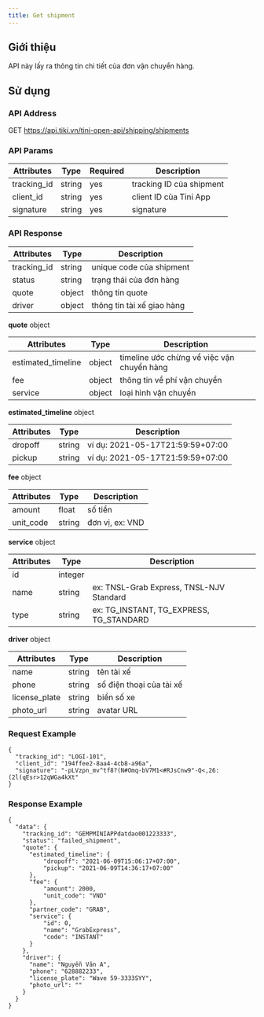 ```yaml
---
title: Get shipment
---
```


## Giới thiệu

API này lấy ra thông tin chi tiết của đơn vận chuyển hàng.

## Sử dụng

### API Address

GET https://api.tiki.vn/tini-open-api/shipping/shipments

### API Params

| Attributes  | Type   | Required | Description              |
| ----------- | ------ | -------- | ------------------------ |
| tracking_id | string | yes      | tracking ID của shipment |
| client_id   | string | yes      | client ID của Tini App   |
| signature   | string | yes      | signature                |

### API Response

| Attributes  | Type   | Description                |
| ----------- | ------ | -------------------------- |
| tracking_id | string | unique code của shipment   |
| status      | string | trạng thái của đơn hàng    |
| quote       | object | thông tin quote            |
| driver      | object | thông tin tài xế giao hàng |

**quote** object

| Attributes         | Type   | Description                                |
| ------------------ | ------ | ------------------------------------------ |
| estimated_timeline | object | timeline ước chừng về việc vận chuyển hàng |
| fee                | object | thông tin về phí vận chuyển                |
| service            | object | loại hình vận chuyển                       |

**estimated_timeline** object

| Attributes | Type   | Description                      |
| ---------- | ------ | -------------------------------- |
| dropoff    | string | ví dụ: 2021-05-17T21:59:59+07:00 |
| pickup     | string | ví dụ: 2021-05-17T21:59:59+07:00 |

**fee** object

| Attributes | Type   | Description     |
| ---------- | ------ | --------------- |
| amount     | float  | số tiền         |
| unit_code  | string | đơn vị, ex: VND |

**service** object

| Attributes | Type    | Description                              |
| ---------- | ------- | ---------------------------------------- |
| id         | integer |                                          |
| name       | string  | ex: TNSL-Grab Express, TNSL-NJV Standard |
| type       | string  | ex: TG_INSTANT, TG_EXPRESS, TG_STANDARD  |

**driver** object

| Attributes    | Type   | Description              |
| ------------- | ------ | ------------------------ |
| name          | string | tên tài xế               |
| phone         | string | số điện thoại của tài xế |
| license_plate | string | biển số xe               |
| photo_url     | string | avatar URL               |

### Request Example

```
{
  "tracking_id": "LOGI-101",
  "client_id": "194ffee2-8aa4-4cb8-a96a",
  "signature": "-pLVzpn_mv^tf8?(N#Omq-bV7M1<#RJsCnw9"-Q<,26:(2l(qEsr>12qWGa4kXt"
}
```

### Response Example

```
{
  "data": {
    "tracking_id": "GEMPMINIAPPdatdao001223333",
    "status": "failed_shipment",
    "quote": {
      "estimated_timeline": {
          "dropoff": "2021-06-09T15:06:17+07:00",
          "pickup": "2021-06-09T14:36:17+07:00"
      },
      "fee": {
          "amount": 2000,
          "unit_code": "VND"
      },
      "partner_code": "GRAB",
      "service": {
          "id": 0,
          "name": "GrabExpress",
          "code": "INSTANT"
      }
    },
    "driver": {
      "name": "Nguyễn Văn A",
      "phone": "628882233",
      "license_plate": "Wave 59-3333SYY",
      "photo_url": ""
    }
  }
}
```
